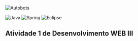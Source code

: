 
![Autobots](https://github.com/JaovitoP/ATVI-Autobots/assets/115598741/08e4551b-bdbb-4833-b2fb-cd2cbabc32ad)

![Java](https://img.shields.io/badge/Java-ED8B00?style=for-the-badge&logo=openjdk&logoColor=white)
![Spring](https://img.shields.io/badge/Spring-6DB33F?style=for-the-badge&logo=spring&logoColor=white)
![Eclipse](https://img.shields.io/badge/Eclipse-2C2255?style=for-the-badge&logo=eclipse&logoColor=white)

## Atividade 1 de Desenvolvimento WEB III
